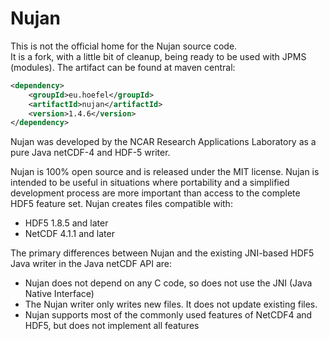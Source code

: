 # Nujan
This is not the official home for the Nujan source code.  
It is a fork, with a little bit of cleanup, being ready to be used with JPMS (modules).
The artifact can be found at maven central:
```xml
<dependency>
    <groupId>eu.hoefel</groupId>
    <artifactId>nujan</artifactId>
    <version>1.4.6</version>
</dependency>
```

Nujan was developed by the NCAR Research Applications Laboratory as a pure Java netCDF-4 and HDF-5 writer.  

Nujan is 100% open source and is released under the MIT license. 
Nujan is intended to be useful in situations where portability and a simplified 
development process are more important than access to the complete HDF5 feature 
set.  Nujan creates files compatible with:

* HDF5 1.8.5 and later
* NetCDF 4.1.1 and later

The primary differences between Nujan and the existing JNI-based HDF5 Java writer in the Java netCDF API are:

* Nujan does not depend on any C code, so does not use the JNI (Java Native Interface)
* The Nujan writer only writes new files. It does not update existing files.
* Nujan supports most of the commonly used features of NetCDF4 and HDF5, but does not implement all features
